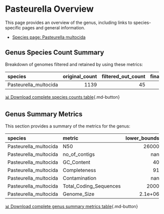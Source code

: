 # Pasteurella Overview
This page provides an overview of the genus, including links to species-specific pages and general information.

- [Species page: Pasteurella multocida](/Pasteurella/Pasteurella_multocida/)
## Genus Species Count Summary
Breakdown of genomes filtered and retained by using these metrics:

| species               |   original_count |   filtered_out_count |   final_count |
|:----------------------|-----------------:|---------------------:|--------------:|
| Pasteurella_multocida |             1139 |                   45 |          1094 |


[📊 Download complete species counts table](species_counts.csv){.md-button}
## Genus Summary Metrics
This section provides a summary of the metrics for the genus:

| species               | metric                 |   lower_bounds |   upper_bounds |
|:----------------------|:-----------------------|---------------:|---------------:|
| Pasteurella_multocida | N50                    |    26000       |      nan       |
| Pasteurella_multocida | no_of_contigs          |      nan       |      180       |
| Pasteurella_multocida | GC_Content             |       40       |       41       |
| Pasteurella_multocida | Completeness           |       91       |      nan       |
| Pasteurella_multocida | Contamination          |      nan       |        3       |
| Pasteurella_multocida | Total_Coding_Sequences |     2000       |     2900       |
| Pasteurella_multocida | Genome_Size            |        2.1e+06 |        2.8e+06 |


[📊 Download complete genus summary metrics table](genus_summary_metrics.csv){.md-button}
